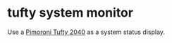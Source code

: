 # tufty system monitor

Use a [Pimoroni Tufty 2040](https://shop.pimoroni.com/products/tufty-2040?variant=40036912595027) as a system status display.